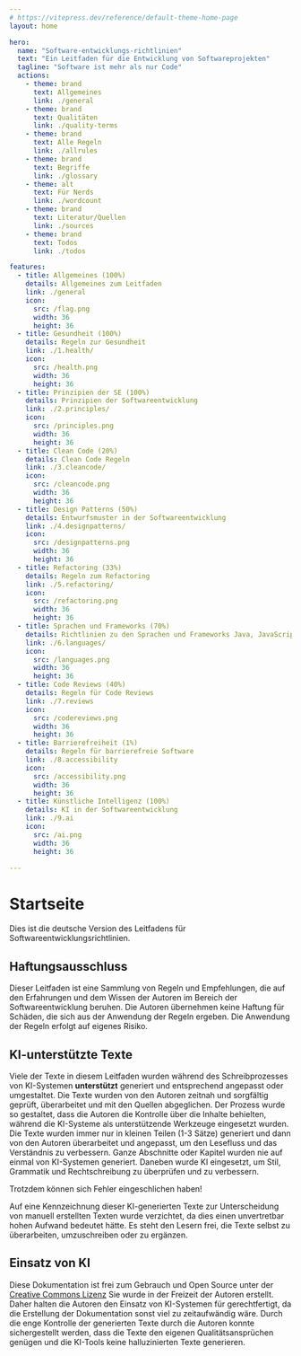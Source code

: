 ```yaml
---
# https://vitepress.dev/reference/default-theme-home-page
layout: home

hero:
  name: "Software-entwicklungs-richtlinien"
  text: "Ein Leitfaden für die Entwicklung von Softwareprojekten"
  tagline: "Software ist mehr als nur Code"
  actions:
    - theme: brand
      text: Allgemeines
      link: ./general
    - theme: brand
      text: Qualitäten
      link: ./quality-terms
    - theme: brand
      text: Alle Regeln
      link: ./allrules
    - theme: brand
      text: Begriffe
      link: ./glossary
    - theme: alt
      text: Für Nerds
      link: ./wordcount
    - theme: brand
      text: Literatur/Quellen
      link: ./sources
    - theme: brand
      text: Todos
      link: ./todos

features:
  - title: Allgemeines (100%)
    details: Allgemeines zum Leitfaden
    link: ./general
    icon:
      src: /flag.png
      width: 36
      height: 36
  - title: Gesundheit (100%)
    details: Regeln zur Gesundheit
    link: ./1.health/
    icon:
      src: /health.png
      width: 36
      height: 36
  - title: Prinzipien der SE (100%)
    details: Prinzipien der Softwareentwicklung
    link: ./2.principles/
    icon:
      src: /principles.png
      width: 36
      height: 36
  - title: Clean Code (20%)
    details: Clean Code Regeln
    link: ./3.cleancode/
    icon:
      src: /cleancode.png
      width: 36
      height: 36
  - title: Design Patterns (50%)
    details: Entwurfsmuster in der Softwareentwicklung
    link: ./4.designpatterns/
    icon:
      src: /designpatterns.png
      width: 36
      height: 36
  - title: Refactoring (33%)
    details: Regeln zum Refactoring
    link: ./5.refactoring/
    icon:
      src: /refactoring.png
      width: 36
      height: 36
  - title: Sprachen und Frameworks (70%)
    details: Richtlinien zu den Sprachen und Frameworks Java, JavaScript, Vue
    link: ./6.languages/
    icon:
      src: /languages.png
      width: 36
      height: 36
  - title: Code Reviews (40%)
    details: Regeln für Code Reviews
    link: ./7.reviews
    icon:
      src: /codereviews.png
      width: 36
      height: 36
  - title: Barrierefreiheit (1%)
    details: Regeln für barrierefreie Software
    link: ./8.accessibility
    icon:
      src: /accessibility.png
      width: 36
      height: 36
  - title: Künstliche Intelligenz (100%)
    details: KI in der Softwareentwicklung
    link: ./9.ai
    icon:
      src: /ai.png
      width: 36
      height: 36

---
```



# Startseite

Dies ist die deutsche Version des Leitfadens für Softwareentwicklungsrichtlinien.

## Haftungsausschluss

Dieser Leitfaden ist eine Sammlung von Regeln und Empfehlungen, die auf den Erfahrungen und dem Wissen der Autoren im Bereich der Softwareentwicklung beruhen.
Die Autoren übernehmen keine Haftung für Schäden, die sich aus der Anwendung der Regeln ergeben.
Die Anwendung der Regeln erfolgt auf eigenes Risiko.

## KI-unterstützte Texte

Viele der Texte in diesem Leitfaden wurden während des Schreibprozesses von KI-Systemen **unterstützt** generiert und entsprechend angepasst oder umgestaltet.
Die Texte wurden von den Autoren zeitnah und sorgfältig geprüft, überarbeitet und mit den Quellen abgeglichen.
Der Prozess wurde so gestaltet, dass die Autoren die Kontrolle über die Inhalte behielten, während die KI-Systeme als unterstützende Werkzeuge eingesetzt wurden.
Die Texte wurden immer nur in kleinen Teilen (1-3 Sätze) generiert und dann von den Autoren überarbeitet und angepasst, um den Lesefluss und das Verständnis zu verbessern.
Ganze Abschnitte oder Kapitel wurden nie auf einmal von KI-Systemen generiert.
Daneben wurde KI eingesetzt, um Stil, Grammatik und Rechtschreibung zu überprüfen und zu verbessern.

Trotzdem können sich Fehler eingeschlichen haben!

Auf eine Kennzeichnung dieser KI-generierten Texte zur Unterscheidung von manuell erstellten Texten wurde verzichtet, da dies einen unvertretbar hohen Aufwand bedeutet hätte.
Es steht den Lesern frei, die Texte selbst zu überarbeiten, umzuschreiben oder zu ergänzen.

## Einsatz von KI

Diese Dokumentation ist frei zum Gebrauch und Open Source unter der [Creative Commons Lizenz](../index#lizenz)
Sie wurde in der Freizeit der Autoren erstellt.
Daher halten die Autoren den Einsatz von KI-Systemen für gerechtfertigt, da die Erstellung der Dokumentation sonst viel zu zeitaufwändig wäre.
Durch die enge Kontrolle der generierten Texte durch die Autoren konnte sichergestellt werden, dass die Texte den eigenen Qualitätsansprüchen genügen und die KI-Tools keine halluzinierten Texte generieren.
